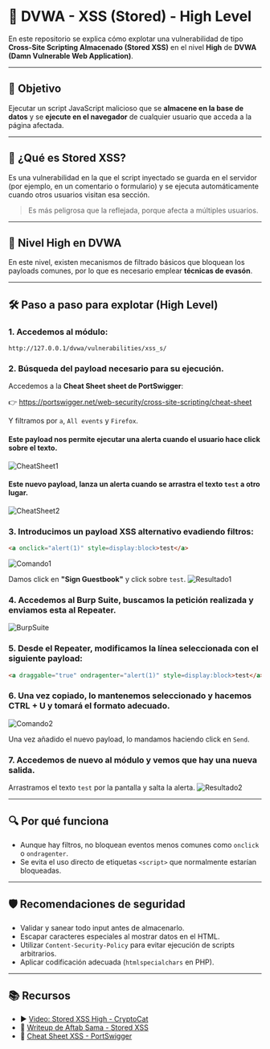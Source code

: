 # 💾 DVWA - XSS (Stored) - High Level

En este repositorio se explica cómo explotar una vulnerabilidad de tipo **Cross-Site Scripting Almacenado (Stored XSS)** en el nivel **High** de **DVWA (Damn Vulnerable Web Application)**.

---

## 🎯 Objetivo

Ejecutar un script JavaScript malicioso que se **almacene en la base de datos** y se **ejecute en el navegador** de cualquier usuario que acceda a la página afectada.

---

## 🧐 ¿Qué es Stored XSS?

Es una vulnerabilidad en la que el script inyectado se guarda en el servidor (por ejemplo, en un comentario o formulario) y se ejecuta automáticamente cuando otros usuarios visitan esa sección.

> Es más peligrosa que la reflejada, porque afecta a múltiples usuarios.

---

## 🔐 Nivel High en DVWA

En este nivel, existen mecanismos de filtrado básicos que bloquean los payloads comunes, por lo que es necesario emplear **técnicas de evasón**.

---

## 🛠️ Paso a paso para explotar (High Level)

### 1. Accedemos al módulo:
```
http://127.0.0.1/dvwa/vulnerabilities/xss_s/
```

### 2. Búsqueda del payload necesario para su ejecución.

Accedemos a la **Cheat Sheet sheet de PortSwigger**: 

👉 https://portswigger.net/web-security/cross-site-scripting/cheat-sheet 

Y filtramos por `a`, `All events` y `Firefox`.

#### Este payload nos permite ejecutar una alerta cuando el usuario hace click sobre el texto.
![CheatSheet1](assets/XSSS_CheatSheet1.png) 

#### Este nuevo payload, lanza un alerta cuando se arrastra el texto `test` a otro lugar. 
![CheatSheet2](assets/XSSS_CheatSheet2.png)

### 3. Introducimos un payload XSS alternativo evadiendo filtros:
```html
<a onclick="alert(1)" style=display:block>test</a>
```
![Comando1](assets/XSSS_Comando1.png)

Damos click en **"Sign Guestbook"** y click sobre `test`.
![Resultado1](assets/XSSS_Resultado1.png)

### 4. Accedemos al **Burp Suite**, buscamos la petición realizada y enviamos esta al **Repeater**.

![BurpSuite](assets/XSSS_BurpSuite.png)

### 5. Desde el **Repeater**, modificamos la línea seleccionada con el siguiente payload:
```html
<a draggable="true" ondragenter="alert(1)" style=display:block>test</a>
```

### 6. Una vez copiado, lo mantenemos seleccionado y hacemos **CTRL + U** y tomará el formato adecuado. 

![Comando2](assets/XSSS_Comando2.png)

Una vez añadido el nuevo payload, lo mandamos haciendo click en `Send`.

### 7. Accedemos de nuevo al módulo y vemos que hay una nueva salida.
Arrastramos el texto `test` por la pantalla y salta la alerta.
![Resultado2](assets/XSSS_Resultado2.png)

---

## 🔍 Por qué funciona

- Aunque hay filtros, no bloquean eventos menos comunes como `onclick` o `ondragenter`.
- Se evita el uso directo de etiquetas `<script>` que normalmente estarían bloqueadas.

---

## 🛡️ Recomendaciones de seguridad

- Validar y sanear todo input antes de almacenarlo.
- Escapar caracteres especiales al mostrar datos en el HTML.
- Utilizar `Content-Security-Policy` para evitar ejecución de scripts arbitrarios.
- Aplicar codificación adecuada (`htmlspecialchars` en PHP).

---

## 📚 Recursos

- ▶️ [Video: Stored XSS High - CryptoCat](https://www.youtube.com/watch?v=P1I9UGpGdrU&list=PLHUKi1UlEgOJLPSFZaFKMoexpM6qhOb4Q&index=13)
- 📄 [Writeup de Aftab Sama - Stored XSS](https://aftabsama.com/writeups/dvwa/stored-cross-site-scripting-xss/)
- 🔹 [Cheat Sheet XSS - PortSwigger](https://portswigger.net/web-security/cross-site-scripting/cheat-sheet)
